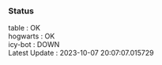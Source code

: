 ### Status


table : OK  
hogwarts : OK  
icy-bot : DOWN  
Latest Update : 2023-10-07 20:07:07.015729
